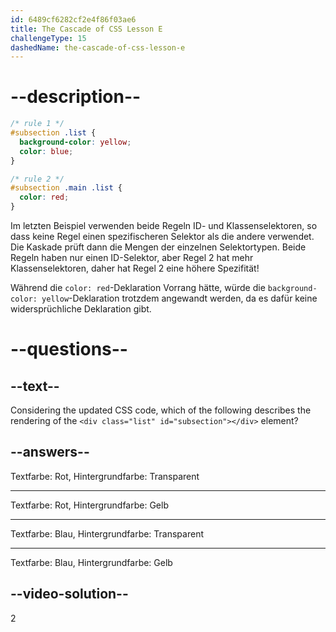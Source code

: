 ```yaml
---
id: 6489cf6282cf2e4f86f03ae6
title: The Cascade of CSS Lesson E
challengeType: 15
dashedName: the-cascade-of-css-lesson-e
---
```


# --description--

```css
/* rule 1 */
#subsection .list {
  background-color: yellow;
  color: blue;
}

/* rule 2 */
#subsection .main .list {
  color: red;
}
```

Im letzten Beispiel verwenden beide Regeln ID- und Klassenselektoren, so dass keine Regel einen spezifischeren Selektor als die andere verwendet. Die Kaskade prüft dann die Mengen der einzelnen Selektortypen. Beide Regeln haben nur einen ID-Selektor, aber Regel 2 hat mehr Klassenselektoren, daher hat Regel 2 eine höhere Spezifität!

Während die `color: red`-Deklaration Vorrang hätte, würde die `background-color: yellow`-Deklaration trotzdem angewandt werden, da es dafür keine widersprüchliche Deklaration gibt.

# --questions--

## --text--

Considering the updated CSS code, which of the following describes the rendering of the `<div class="list" id="subsection"></div>` element?

## --answers--

Textfarbe: Rot, Hintergrundfarbe: Transparent

---

Textfarbe: Rot, Hintergrundfarbe: Gelb

---

Textfarbe: Blau, Hintergrundfarbe: Transparent

---

Textfarbe: Blau, Hintergrundfarbe: Gelb

## --video-solution--

2
